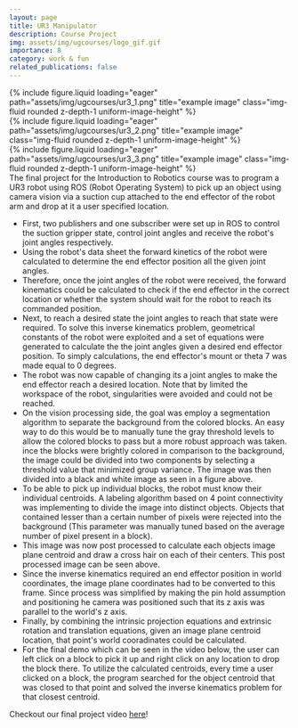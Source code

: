 ```yaml
---
layout: page
title: UR3 Manipulator
description: Course Project
img: assets/img/ugcourses/logo_gif.gif
importance: 8
category: work & fun
related_publications: false
---
```



<div class="row d-flex justify-content-center">
    <div class="col-sm-5 mt-4 mt-md-0 d-flex justify-content-center">
        {% include figure.liquid loading="eager" path="assets/img/ugcourses/ur3_1.png" title="example image" class="img-fluid rounded z-depth-1 uniform-image-height" %}
    </div>
    <div class="col-sm-7 mt-4 mt-md-0 d-flex justify-content-center">
        {% include figure.liquid loading="eager" path="assets/img/ugcourses/ur3_2.png" title="example image" class="img-fluid rounded z-depth-1 uniform-image-height" %}
    </div>
</div>
<div class="row d-flex justify-content-center">
    <div class="col-sm-10 mt-6 mt-md-0 d-flex justify-content-center">
        {% include figure.liquid loading="eager" path="assets/img/ugcourses/ur3_3.png" title="example image" class="img-fluid rounded z-depth-1 uniform-image-height" %}
    </div>
</div>
The final project for the Introduction to Robotics course was to program a UR3 robot using ROS (Robot Operating System) to pick up an object using camera vision via a suction cup attached to the end effector of the robot arm and drop at it a user specified location.

- First, two publishers and one subscriber were set up in ROS to control the suction gripper state, control joint angles and receive the robot's joint angles respectively.
- Using the robot's data sheet the forward kinetics of the robot were calculated to determine the end effector position all the given joint angles.
- Therefore, once the joint angles of the robot were received, the forward kinematics could be calculated to check if the end effector in the correct location or whether the system should wait for the robot to reach its commanded position.
- Next, to reach a desired state the joint angles to reach that state were required. To solve this inverse kinematics problem, geometrical constants of the robot were exploited and a set of equations were generated to calculate the the joint angles given a desired end effector position. To simply calculations, the end effector's mount or theta 7 was made equal to 0 degrees. 
- The robot was now capable of changing its a joint angles to make the end effector reach a desired location. Note that by limited the workspace of the robot, singularities were avoided and could not be reached. 
- On the vision processing side, the goal was employ a segmentation algorithm to separate the background from the colored blocks. An easy way to do this would be to manually tune the gray threshold levels to allow the colored blocks to pass but a more robust approach was taken.
ince the blocks were brightly colored in comparison to the background, the image could be divided into two components by selecting a threshold value that minimized group variance. The image was then divided into a black and white image as seen in a figure above. 
- To be able to pick up individual blocks, the robot must know their individual centroids. A labeling algorithm based on 4 point connectivity was implementing to divide the image into distinct objects. Objects that contained lesser than a certain number of pixels were rejected into the background (This parameter was manually tuned based on the average number of pixel present in a block). 
- This image was now post processed to calculate each objects image plane centroid and draw a cross hair on each of their centers. This post processed image can be seen above. 
- Since the inverse kinematics required an end effector position in world coordinates, the image plane coordinates had to be converted to this frame. Since process was simplified by making the pin hold assumption and positioning he camera was positioned such that its z axis was parallel to the world's z axis.
- Finally, by combining the intrinsic projection equations and extrinsic rotation and translation equations, given an image plane centroid location, that point's world cooradinates could be calculated.  
- For the final demo which can be seen in the video below, the user can left click on a block to pick it up and right click on any location to drop the block there. To utilize the calculated centroids, every time a user clicked on a block, the program searched for the object centroid that was closed to that point and solved the inverse kinematics problem for that closest centroid. 

Checkout our final project video [here](https://www.youtube.com/watch?v=vaz3lHqZr6Q)!